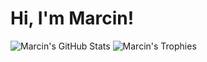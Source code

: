 # Hi, I'm Marcin!

![Marcin's GitHub Stats](https://github-readme-stats.vercel.app/api?username=the-thing&include_all_commits=true&show_icons=true&hide_title=true)
![Marcin's Trophies](https://github-profile-trophy.vercel.app/?username=the-thing&rank=SECRET,SSS,SS,S,AAA,AA,A&margin-w=5)
